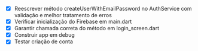 - [x] Reescrever método createUserWithEmailPassword no AuthService com validação e melhor tratamento de erros
- [x] Verificar inicialização do Firebase em main.dart
- [x] Garantir chamada correta do método em login_screen.dart
- [x] Construir app em debug
- [x] Testar criação de conta
